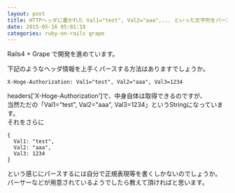 ```yaml
---
layout: post
title: HTTPヘッダに書かれた Val1="test", Val2="aaa",... といった文字列をパースしたい
date: 2015-05-16 05:01:19
categories: ruby-on-rails grape
---
```

<p>Rails4 + Grape で開発を進めています。</p>

<p>下記のようなヘッダ情報を上手くパースする方法はありますでしょうか。</p>

```
X-Hoge-Authorization: Val1="test", Val2="aaa", Val3=1234
```

<p>headers['X-Hoge-Authorization']で、中身自体は取得できるのですが、<br>
当然ただの「Val1="test", Val2="aaa", Val3=1234」というStringになっています。<br>
それをさらに</p>

```
{
  Val1: "test",
  Val2: "aaa",
  Val3: 1234
}
```

<p>という感じにパースするには自分で正規表現等を書くしかないのでしょうか。<br>
パーサーなどが用意されているようでしたら教えて頂ければと思います。</p>
